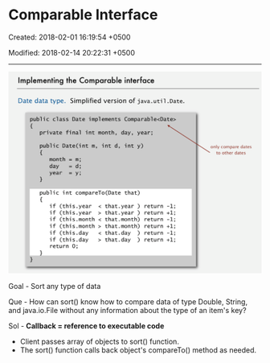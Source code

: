 # Comparable Interface

Created: 2018-02-01 16:19:54 +0500

Modified: 2018-02-14 20:22:31 +0500

---

![image](media/Comparable-Interface-image1.png)

Goal - Sort any type of data

Que - How can sort() know how to compare data of type Double, String, and java.io.File without any information about the type of an item's key?

Sol - **Callback = reference to executable code**

- Client passes array of objects to sort() function.
- The sort() function calls back object's compareTo() method as needed.
